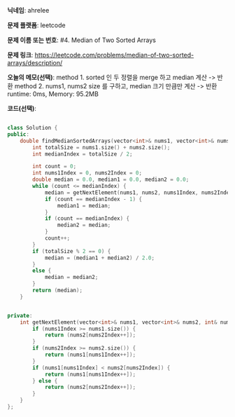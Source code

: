 **닉네임**: ahrelee

**문제 플랫폼**: leetcode

**문제 이름 또는 번호**: #4. Median of Two Sorted Arrays

**문제 링크**: https://leetcode.com/problems/median-of-two-sorted-arrays/description/

**오늘의 메모(선택)**:
method 1. sorted 인 두 정렬을 merge 하고 median 계산 -> 반환
method 2. nums1, nums2 size 를 구하고, median 크기 만큼만 계산 -> 반환
runtime: 0ms, Memory: 95.2MB

**코드(선택)**:

```cpp

class Solution {
public:
    double findMedianSortedArrays(vector<int>& nums1, vector<int>& nums2) {
        int totalSize = nums1.size() + nums2.size();
        int medianIndex = totalSize / 2;

        int count = 0;
        int nums1Index = 0, nums2Index = 0;
        double median = 0.0, median1 = 0.0, median2 = 0.0;
        while (count <= medianIndex) {
            median = getNextElement(nums1, nums2, nums1Index, nums2Index);
            if (count == medianIndex - 1) {
                median1 = median;
            }
            if (count == medianIndex) {
                median2 = median;
            }
            count++;
        }
        if (totalSize % 2 == 0) {
            median = (median1 + median2) / 2.0;
        }
        else {
            median = median2;
        }
        return (median);
    }


private:
    int getNextElement(vector<int>& nums1, vector<int>& nums2, int& nums1Index, int& nums2Index) {
        if (nums1Index >= nums1.size()) {
            return (nums2[nums2Index++]);
        }
        if (nums2Index >= nums2.size()) {
            return (nums1[nums1Index++]);
        }
        if (nums1[nums1Index] < nums2[nums2Index]) {
            return (nums1[nums1Index++]);
        } else {
            return (nums2[nums2Index++]);
        }
    }
};

```
